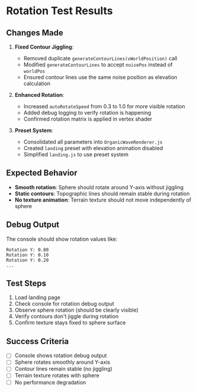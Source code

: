# Rotation Test Results

## Changes Made

1. **Fixed Contour Jiggling**:

   - Removed duplicate `generateContourLines(vWorldPosition)` call
   - Modified `generateContourLines` to accept `noisePos` instead of `worldPos`
   - Ensured contour lines use the same noise position as elevation calculation

2. **Enhanced Rotation**:

   - Increased `autoRotateSpeed` from 0.3 to 1.0 for more visible rotation
   - Added debug logging to verify rotation is happening
   - Confirmed rotation matrix is applied in vertex shader

3. **Preset System**:
   - Consolidated all parameters into `OrganicWaveRenderer.js`
   - Created `landing` preset with elevation animation disabled
   - Simplified `landing.js` to use preset system

## Expected Behavior

- **Smooth rotation**: Sphere should rotate around Y-axis without jiggling
- **Static contours**: Topographic lines should remain stable during rotation
- **No texture animation**: Terrain texture should not move independently of sphere

## Debug Output

The console should show rotation values like:

```
Rotation Y: 0.00
Rotation Y: 0.10
Rotation Y: 0.20
...
```

## Test Steps

1. Load landing page
2. Check console for rotation debug output
3. Observe sphere rotation (should be clearly visible)
4. Verify contours don't jiggle during rotation
5. Confirm texture stays fixed to sphere surface

## Success Criteria

- [ ] Console shows rotation debug output
- [ ] Sphere rotates smoothly around Y-axis
- [ ] Contour lines remain stable (no jiggling)
- [ ] Terrain texture rotates with sphere
- [ ] No performance degradation
